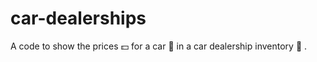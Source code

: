 # car-dealerships
A code to show the prices :dollar: for a car :car: in a car dealership inventory :office: .
